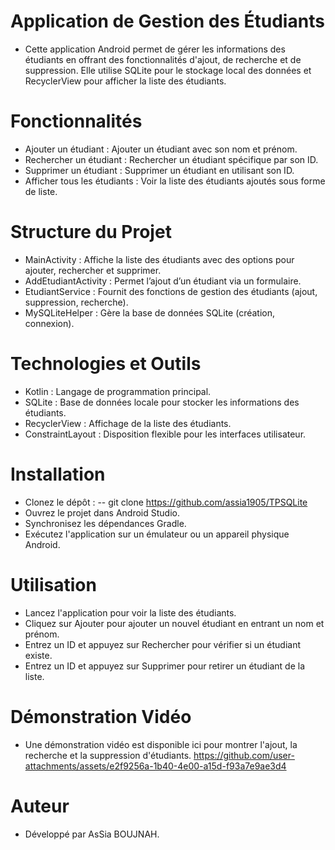 # Application de Gestion des Étudiants
- Cette application Android permet de gérer les informations des étudiants en offrant des fonctionnalités d'ajout, de recherche et de suppression. Elle utilise SQLite pour le stockage local des données et RecyclerView pour afficher la liste des étudiants.

# Fonctionnalités
- Ajouter un étudiant : Ajouter un étudiant avec son nom et prénom.
- Rechercher un étudiant : Rechercher un étudiant spécifique par son ID.
- Supprimer un étudiant : Supprimer un étudiant en utilisant son ID.
- Afficher tous les étudiants : Voir la liste des étudiants ajoutés sous forme de liste.
# Structure du Projet
- MainActivity : Affiche la liste des étudiants avec des options pour ajouter, rechercher et supprimer.
- AddEtudiantActivity : Permet l’ajout d’un étudiant via un formulaire.
- EtudiantService : Fournit des fonctions de gestion des étudiants (ajout, suppression, recherche).
- MySQLiteHelper : Gère la base de données SQLite (création, connexion).
# Technologies et Outils
- Kotlin : Langage de programmation principal.
- SQLite : Base de données locale pour stocker les informations des étudiants.
- RecyclerView : Affichage de la liste des étudiants.
- ConstraintLayout : Disposition flexible pour les interfaces utilisateur.
# Installation
- Clonez le dépôt :
 -- git clone https://github.com/assia1905/TPSQLite
- Ouvrez le projet dans Android Studio.
- Synchronisez les dépendances Gradle.
- Exécutez l'application sur un émulateur ou un appareil physique Android.
# Utilisation
- Lancez l'application pour voir la liste des étudiants.
- Cliquez sur Ajouter pour ajouter un nouvel étudiant en entrant un nom et prénom.
- Entrez un ID et appuyez sur Rechercher pour vérifier si un étudiant existe.
- Entrez un ID et appuyez sur Supprimer pour retirer un étudiant de la liste.

# Démonstration Vidéo
- Une démonstration vidéo est disponible ici pour montrer l'ajout, la recherche et la suppression d'étudiants.
    https://github.com/user-attachments/assets/e2f9256a-1b40-4e00-a15d-f93a7e9ae3d4

# Auteur
- Développé par AsSia BOUJNAH.

